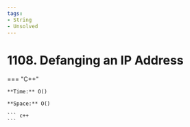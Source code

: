 ```yaml
---
tags:
- String
- Unsolved
---
```



# 1108. Defanging an IP Address

=== "C++"

    **Time:** O()

    **Space:** O()

    ``` c++
    ```